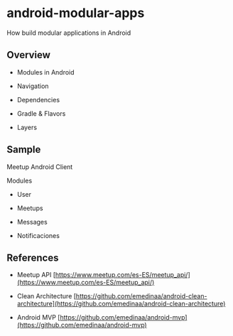 # android-modular-apps

How build modular applications in Android 

## Overview 

- Modules in Android

- Navigation

- Dependencies

- Gradle & Flavors

- Layers

## Sample 

Meetup Android Client

Modules

- User 

- Meetups

- Messages

- Notificaciones

  
## References 

- Meetup API [https://www.meetup.com/es-ES/meetup_api/](https://www.meetup.com/es-ES/meetup_api/)

- Clean Architecture [https://github.com/emedinaa/android-clean-architecture](https://github.com/emedinaa/android-clean-architecture)

- Android MVP [https://github.com/emedinaa/android-mvp](https://github.com/emedinaa/android-mvp)
